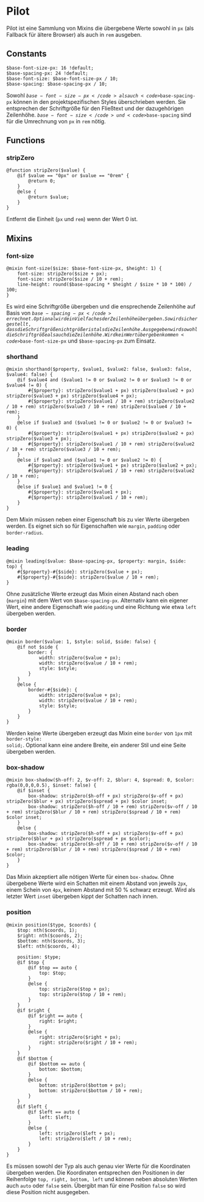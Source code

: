 # Pilot

Pilot ist eine Sammlung von Mixins die übergebene Werte sowohl in <code>px</code> (als Fallback für ältere Browser) als auch in <code>rem</code> ausgeben.

## Constants

	$base-font-size-px: 16 !default;
	$base-spacing-px: 24 !default;
	$base-font-size: $base-font-size-px / 10;
	$base-spacing: $base-spacing-px / 10;

Sowohl <code>$base-font-size-px</code> als auch <code>$base-spacing-px</code> können in den projektspezifischen Styles überschrieben werden. Sie entsprechen der Schriftgröße für den Fließtext und der dazugehörigen Zeilenhöhe.
<code>$base-font-size</code> und <code>$base-spacing</code> sind für die Umrechnung von <code>px</code> in <code>rem</code> nötig.

## Functions

### stripZero

	@function stripZero($value) {
		@if $value == "0px" or $value == "0rem" {
			@return 0;
		}
		@else {
			@return $value;
		}
	}

Entfernt die Einheit (<code>px</code> und <code>rem</code>) wenn der Wert 0 ist.

## Mixins

### font-size

	@mixin font-size($size: $base-font-size-px, $height: 1) {
		font-size: stripZero($size + px);
		font-size: stripZero($size / 10 + rem);
		line-height: round($base-spacing * $height / $size * 10 * 100) / 100;
	}

Es wird eine Schriftgröße übergeben und die ensprechende Zeilenhöhe auf Basis von <code>$base-spacing-px</code> errechnet. Optional wird ein Vielfaches der Zeilenhöhe übergeben. So wird sicher gestellt, dass die Schriftgröße nicht größer ist als die Zeilenhöhe. Ausgegeben wird sowohl die Schriftgröße als auch die Zeilenhöhe.
Wird kein Wert übergeben kommen <code>$base-font-size-px</code> und <code>$base-spacing-px</code> zum Einsatz.

### shorthand

	@mixin shorthand($property, $value1, $value2: false, $value3: false, $value4: false) {
		@if $value4 and ($value1 != 0 or $value2 != 0 or $value3 != 0 or $value4 != 0) {
			#{$property}: stripZero($value1 + px) stripZero($value2 + px) stripZero($value3 + px) stripZero($value4 + px);
			#{$property}: stripZero($value1 / 10 + rem) stripZero($value2 / 10 + rem) stripZero($value3 / 10 + rem) stripZero($value4 / 10 + rem);
		}
		@else if $value3 and ($value1 != 0 or $value2 != 0 or $value3 != 0) {
			#{$property}: stripZero($value1 + px) stripZero($value2 + px) stripZero($value3 + px);
			#{$property}: stripZero($value1 / 10 + rem) stripZero($value2 / 10 + rem) stripZero($value3 / 10 + rem);
		}
		@else if $value2 and ($value1 != 0 or $value2 != 0) {
			#{$property}: stripZero($value1 + px) stripZero($value2 + px);
			#{$property}: stripZero($value1 / 10 + rem) stripZero($value2 / 10 + rem);
		}
		@else if $value1 and $value1 != 0 {
			#{$property}: stripZero($value1 + px);
			#{$property}: stripZero($value1 / 10 + rem);
		}
	}

Dem Mixin müssen neben einer Eigenschaft bis zu vier Werte übergeben werden. Es eignet sich so für Eigenschaften wie <code>margin</code>, <code>padding</code> oder <code>border-radius</code>.

### leading

	@mixin leading($value: $base-spacing-px, $property: margin, $side: top) {
		#{$property}-#{$side}: stripZero($value + px);
		#{$property}-#{$side}: stripZero($value / 10 + rem);
	}

Ohne zusätzliche Werte erzeugt das Mixin einen Abstand nach oben (<code>margin</code>) mit dem Wert von <code>$base-spacing-px</code>. Alternativ kann ein eigener Wert, eine andere Eigenschaft wie <code>padding</code> und eine Richtung wie etwa <code>left</code> übergeben werden.

### border

	@mixin border($value: 1, $style: solid, $side: false) {
		@if not $side {
			border: {
				width: stripZero($value + px);
				width: stripZero($value / 10 + rem);
				style: $style;
			}
		}
		@else {
			border-#{$side}: {
				width: stripZero($value + px);
				width: stripZero($value / 10 + rem);
				style: $style;
			}
		}
	}

Werden keine Werte übergeben erzeugt das Mixin eine <code>border</code> von <code>1px</code> mit <code>border-style: solid;</code>. Optional kann eine andere Breite, ein anderer Stil und eine Seite übergeben werden.

### box-shadow

	@mixin box-shadow($h-off: 2, $v-off: 2, $blur: 4, $spread: 0, $color: rgba(0,0,0,0.5), $inset: false) {
		@if $inset {
			box-shadow: stripZero($h-off + px) stripZero($v-off + px) stripZero($blur + px) stripZero($spread + px) $color inset;
			box-shadow: stripZero($h-off / 10 + rem) stripZero($v-off / 10 + rem) stripZero($blur / 10 + rem) stripZero($spread / 10 + rem) $color inset;
		}
		@else {
			box-shadow: stripZero($h-off + px) stripZero($v-off + px) stripZero($blur + px) stripZero($spread + px $color);
			box-shadow: stripZero($h-off / 10 + rem) stripZero($v-off / 10 + rem) stripZero($blur / 10 + rem) stripZero($spread / 10 + rem) $color;
		}
	}

Das Mixin akzeptiert alle nötigen Werte für einen <code>box-shadow</code>. Ohne übergebene Werte wird ein Schatten mit einem Abstand von jeweils <code>2px</code>, einem Schein von <code>4px</code>, keinem Abstand mit 50 % schwarz erzeugt. Wird als letzter Wert <code>inset</code> übergeben kippt der Schatten nach innen.

### position

	@mixin position($type, $coords) {
		$top: nth($coords, 1);
		$right: nth($coords, 2);
		$bottom: nth($coords, 3);
		$left: nth($coords, 4);

		position: $type;
		@if $top {
			@if $top == auto {
				top: $top;
			}
			@else {
				top: stripZero($top + px);
				top: stripZero($top / 10 + rem);
			}
		}
		@if $right {
			@if $right == auto {
				right: $right;
			}
			@else {
				right: stripZero($right + px);
				right: stripZero($right / 10 + rem);
			}
		}
		@if $bottom {
			@if $bottom == auto {
				bottom: $bottom;
			}
			@else {
				bottom: stripZero($bottom + px);
				bottom: stripZero($bottom / 10 + rem);
			}
		}
		@if $left {
			@if $left == auto {
				left: $left;
			}
			@else {
				left: stripZero($left + px);
				left: stripZero($left / 10 + rem);
			}
		}
	}

Es müssen sowohl der Typ als auch genau vier Werte für die Koordinaten übergeben werden. Die Koordinaten entsprechen den Positionen in der Reihenfolge <code>top, right, bottom, left</code> und können neben absoluten Werten auch <code>auto</code> oder <code>false</code> sein. Übergibt man für eine Position <code>false</code> so wird diese Position nicht ausgegeben.